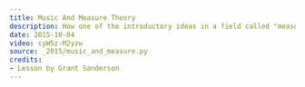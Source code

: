 ```yaml
---
title: Music And Measure Theory
description: How one of the introductory ideas in a field called "measure theory" can be thought of in terms of musical harnomy and dissonance.
date: 2015-10-04
video: cyW5z-M2yzw
source: _2015/music_and_measure.py
credits:
- Lesson by Grant Sanderson
---
```

